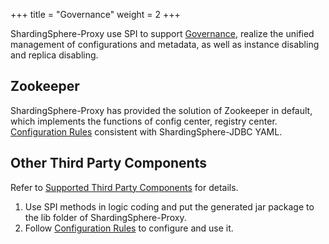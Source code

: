 +++
title = "Governance"
weight = 2
+++

ShardingSphere-Proxy use SPI to support [Governance](/en/features/governance/management/), realize the unified management of configurations and metadata, as well as instance disabling and replica disabling.

## Zookeeper

ShardingSphere-Proxy has provided the solution of Zookeeper in default, which implements the functions of config center, registry center.
[Configuration Rules](/en/user-manual/shardingsphere-jdbc/configuration/yaml/mode/) consistent with ShardingSphere-JDBC YAML.

## Other Third Party Components

Refer to [Supported Third Party Components](/en/features/governance/management/dependency/) for details.

1. Use SPI methods in logic coding and put the generated jar package to the lib folder of ShardingSphere-Proxy.
1. Follow [Configuration Rules](/en/user-manual/shardingsphere-jdbc/configuration/yaml/mode/) to configure and use it.
